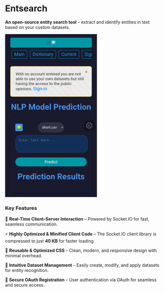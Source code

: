 # **Entsearch**

**An open-source entity search tool** – extract and identify entities in text based on your custom datasets.

<!-- Smaller, adequately sized image -->
<img src="https://github.com/ErnestoAizenberg/entsearch/blob/main/docs%2Fscreenshots%2Fmain_page_menu_open.jpg" width="300" />

### **Key Features**

🚀 **Real-Time Client-Server Interaction** – Powered by Socket.IO for fast, seamless communication.

⚡ **Highly Optimized & Minified Client Code** – The Socket.IO client library is compressed to just **40 KB** for faster loading.

🎨 **Reusable & Optimized CSS** – Clean, modern, and responsive design with minimal overhead.

📂 **Intuitive Dataset Management** – Easily create, modify, and apply datasets for entity recognition.

🔐 **Secure OAuth Registration** – User authentication via OAuth for seamless and secure access.
